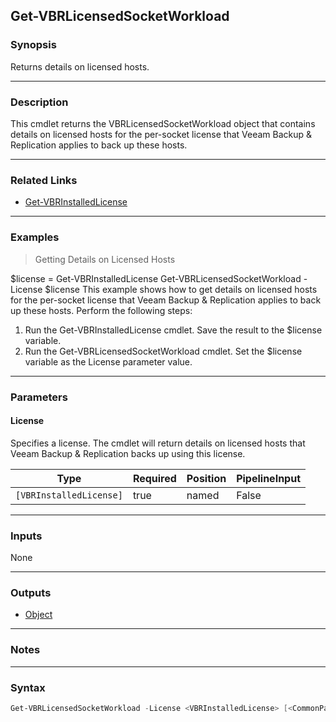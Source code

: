 Get-VBRLicensedSocketWorkload
-----------------------------

### Synopsis
Returns details on licensed hosts.

---

### Description

This cmdlet returns the VBRLicensedSocketWorkload object that contains details on licensed hosts for the per-socket license that Veeam Backup & Replication applies to back up these hosts.

---

### Related Links
* [Get-VBRInstalledLicense](Get-VBRInstalledLicense)

---

### Examples
> Getting Details on Licensed Hosts

$license = Get-VBRInstalledLicense
Get-VBRLicensedSocketWorkload -License $license
This example shows how to get details on licensed hosts for the per-socket license that Veeam Backup & Replication applies to back up these hosts.
Perform the following steps:
1. Run the Get-VBRInstalledLicense cmdlet. Save the result to the $license variable.
2. Run the Get-VBRLicensedSocketWorkload cmdlet. Set the $license variable as the License parameter value.

---

### Parameters
#### **License**
Specifies a license. The cmdlet will return details on licensed hosts that Veeam Backup & Replication backs up using this license.

|Type                   |Required|Position|PipelineInput|
|-----------------------|--------|--------|-------------|
|`[VBRInstalledLicense]`|true    |named   |False        |

---

### Inputs
None

---

### Outputs
* [Object](https://learn.microsoft.com/en-us/dotnet/api/System.Object)

---

### Notes

---

### Syntax
```PowerShell
Get-VBRLicensedSocketWorkload -License <VBRInstalledLicense> [<CommonParameters>]
```
